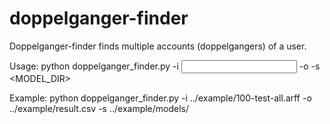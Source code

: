 doppelganger-finder
===================

Doppelganger-finder finds multiple accounts (doppelgangers) of a user. 

Usage:
python doppelganger_finder.py -i <INPUT> -o <OUTPUT> -s <MODEL_DIR>

Example:
python doppelganger_finder.py -i ../example/100-test-all.arff -o ../example/result.csv -s ../example/models/
